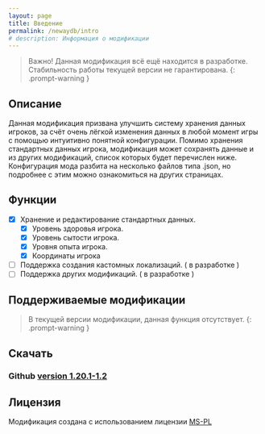 ```yaml
---
layout: page
title: Введение
permalink: /newaydb/intro
# description: Информация о модификации
---
```


> Важно! Данная модификация всё ещё находится в разработке.
> Стабильность работы текущей версии не гарантирована.
{: .prompt-warning }

## Описание

Данная модификация призвана улучшить систему хранения данных игроков, за счёт очень лёгкой изменения данных в любой момент игры с помощью интуитивно понятной конфигурации. 
Помимо хранения стандартных данных игрока, модификация может сохранять данные и из других модификаций, список которых будет перечислен ниже.
Конфигурация мода разбита на несколько файлов типа .json, но подробнее с этим можно ознакомиться на других страницах.

## Функции

- [x] Хранение и редактирование стандартных данных.
  - [x] Уровень здоровья игрока.
  - [x] Уровень сытости игрока.
  - [x] Уровня опыта игрока.
  - [x] Координаты игрока
- [ ] Поддержка создания кастомных локализаций. ( в разработке )
- [ ] Поддержка других модификаций. ( в разработке )

## Поддерживаемые модификации

> В текущей версии модификации, данная функция отсутствует.
{: .prompt-warning }

## Скачать

### Github [version 1.20.1-1.2](https://github.com/nwboog55/NewayDB/releases)

## Лицензия

Модификация создана с использованием лицензии [MS-PL](https://opensource.org/license/ms-pl-html)

